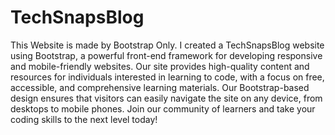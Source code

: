 # TechSnapsBlog
This Website is made by Bootstrap Only.
I created a TechSnapsBlog website using Bootstrap, a powerful front-end framework for developing responsive and mobile-friendly websites. Our site provides high-quality content and resources for individuals interested in learning to code, with a focus on free, accessible, and comprehensive learning materials. Our Bootstrap-based design ensures that visitors can easily navigate the site on any device, from desktops to mobile phones. Join our community of learners and take your coding skills to the next level today!
 
 
 
